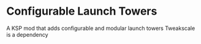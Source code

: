 # Configurable Launch Towers
 A KSP mod that adds configurable and modular launch towers
Tweakscale is a dependency

